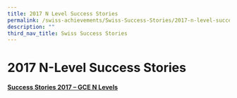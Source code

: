 ```yaml
---
title: 2017 N Level Success Stories
permalink: /swiss-achievements/Swiss-Success-Stories/2017-n-level-success-stories/
description: ""
third_nav_title: Swiss Success Stories
---
```

# 2017 N-Level Success Stories

<b><u>Success Stories 2017 – GCE N Levels</u></b>